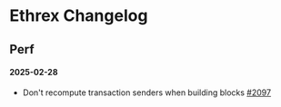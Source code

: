 # Ethrex Changelog

## Perf

#### 2025-02-28

* Don't recompute transaction senders when building blocks [#2097](https://github.com/lambdaclass/ethrex/pull/2097)
